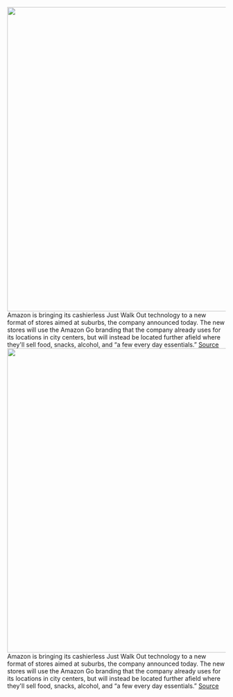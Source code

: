 <img src='https://cdn.vox-cdn.com/thumbor/s9BlfDSJX5gVI5VNMKMq51HSDDg=/0x0:1651x1101/1200x800/filters:focal(694x419:958x683)/cdn.vox-cdn.com/uploads/chorus_image/image/70428986/Amazon_Go_Mill_Creek__WA_Rendering_2.0.jpg' width='700px' /><br/>
Amazon is bringing its cashierless Just Walk Out technology to a new format of stores aimed at suburbs, the company announced today. The new stores will use the Amazon Go branding that the company already uses for its locations in city centers, but will instead be located further afield where they'll sell food, snacks, alcohol, and “a few every day essentials.”
<a href='https://www.theverge.com/2022/1/25/22900453/amazon-go-convenience-store-suburbs-cashierless-just-walk-out'> Source <a/><img src='https://cdn.vox-cdn.com/thumbor/s9BlfDSJX5gVI5VNMKMq51HSDDg=/0x0:1651x1101/1200x800/filters:focal(694x419:958x683)/cdn.vox-cdn.com/uploads/chorus_image/image/70428986/Amazon_Go_Mill_Creek__WA_Rendering_2.0.jpg' width='700px' /><br/>
Amazon is bringing its cashierless Just Walk Out technology to a new format of stores aimed at suburbs, the company announced today. The new stores will use the Amazon Go branding that the company already uses for its locations in city centers, but will instead be located further afield where they'll sell food, snacks, alcohol, and “a few every day essentials.”
<a href='https://www.theverge.com/2022/1/25/22900453/amazon-go-convenience-store-suburbs-cashierless-just-walk-out'> Source <a/>